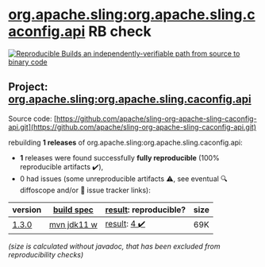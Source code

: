 [org.apache.sling:org.apache.sling.caconfig.api](https://central.sonatype.com/artifact/org.apache.sling/org.apache.sling.caconfig.api/1.3.0/versions) RB check
=======

[![Reproducible Builds](https://reproducible-builds.org/images/logos/rb.svg) an independently-verifiable path from source to binary code](https://reproducible-builds.org/)

## Project: [org.apache.sling:org.apache.sling.caconfig.api](https://central.sonatype.com/artifact/org.apache.sling/org.apache.sling.caconfig.api/1.3.0/versions)

Source code: [https://github.com/apache/sling-org-apache-sling-caconfig-api.git](https://github.com/apache/sling-org-apache-sling-caconfig-api.git)

rebuilding **1 releases** of org.apache.sling:org.apache.sling.caconfig.api:
- **1** releases were found successfully **fully reproducible** (100% reproducible artifacts :heavy_check_mark:),
- 0 had issues (some unreproducible artifacts :warning:, see eventual :mag: diffoscope and/or :memo: issue tracker links):

| version | [build spec](/BUILDSPEC.md) | [result](https://reproducible-builds.org/docs/jvm/): reproducible? | size |
| -- | --------- | ------ | -- |
| [1.3.0](https://central.sonatype.com/artifact/org.apache.sling/org.apache.sling.caconfig.api/1.3.0/pom) | [mvn jdk11 w](org.apache.sling.caconfig.api-1.3.0.buildspec) | [result](org.apache.sling.caconfig.api-1.3.0.buildinfo): [4 :heavy_check_mark: ](org.apache.sling.caconfig.api-1.3.0.buildcompare) | 69K |

<i>(size is calculated without javadoc, that has been excluded from reproducibility checks)</i>
